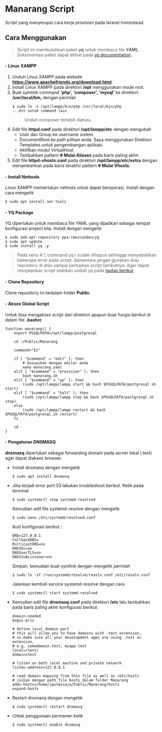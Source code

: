 # Manarang Script
*Script* yang menyerupai cara kerja provision pada laravel homestead.

## Cara Menggunakan
> *Script* ini membutuhkan paket **yq** untuk membaca file **YAML**. Dokumentasi paket dapat dilihat pada [yq documentation](https://mikefarah.gitbook.io/yq).


#### - Linux XAMPP
1. Unduh Linux XAMPP pada website **https://www.apachefriends.org/download.html**.
2. Install Linux XAMPP pada direktori **/opt** menggunakan mode root.
3. Buat symlink command **'php', 'composer', 'mysql'** ke direktori **/usr/local/bin**, dengan perintah
   ```
   $ sudo ln -s /opt/lampp/bin/php /usr/local/bin/php
   ...dst untuk command lain
   ```
   > Unduh composer terlebih dahulu.
4. Edit file **httpd.conf** pada direktori **/opt/lampp/etc** dengan mengubah
   - User dan Group ke username sistem
   - DocumentRoot ke path pilihan anda. Saya menggunakan Direktori Templates untuk pengembangan aplikasi.
   - Aktifkan modul VirtualHost
   - Tambahkan pattern **# Mulai Aliases** pada baris paling akhir.
5. Edit file **httpd-vhosts.conf** pada direktori **/opt/lampp/etc/extra** dengan menambahkan pada baris terakhir pattern **# Mulai Vhosts**.

#### - Install Nettools
Linux XAMPP memerlukan nettools untuk dapat beroperasi. Install dengan cara mengetik
```
$ sudo apt install net-tools
```

#### - YQ Package
YQ diperlukan untuk membaca file YAML yang dijadikan sebagai tempat konfigurasi project kita. Install dengan mengetik

```
$ sudo add-apt-repository ppa:rmescandon/yq
$ sudo apt update
$ sudo install yq -y
```

> Pada versi 4.*, command yq r sudah dihapus sehingga menyebabkan beberapa error pada script. Sementara jangan gunakan dulu repository di atas sampai perbaikan script berikutnya. Agar dapat menjalankan script silahkan unduh yq pada [tautan berikut](https://launchpad.net/~rmescandon/+archive/ubuntu/yq/+files/yq_3.3.2_amd64.deb)  

#### - Clone Repository
Clone repository ini kedalam folder **Public**.

#### - Akses Global Script
Untuk bisa mengakses script dari direktori apapun buat fungsi berikut di dalam file **.bashrc**

```
function manarang() {
    export PGSQLPATH=/opt/lampp/postgresql

    cd ~/Public/Manarang

    command="$1"

    if [ "$command" = "edit" ]; then
        # Sesuaikan dengan editor anda
        nano manarang.yaml
    elif [ "$command" = "provision" ]; then
        bash manarang.sh
    elif [ "$command" = "up" ]; then
        (sudo /opt/lampp/lampp start && bash $PGSQLPATH/postgresql.sh start)
    elif [ "$command" = "halt" ]; then
        (sudo /opt/lampp/lampp stop && bash $PGSQLPATH/postgresql.sh stop)
    else
        (sudo /opt/lampp/lampp restart && bash $PGSQLPATH/postgresql.sh restart)
    fi

    cd -
}
```

#### - Pengaturan DNSMASQ
**dnsmasq** diperlukan sebagai forwarding domain pada server lokal (.test) agar dapat diakses browser.
- Install dnsmasq dengan mengetik
  ```
  $ sudo apt install dnsmasq
  ```
- Jika terjadi error port 53 lakukan troubleshoot berikut.
  Ketik pada terminal
  ```
  $ sudo systemctl stop systemd-resolved
  ```
  
  Kemudian edit file systemd-resolve dengan mengetik
  ```
  $ sudo nano /etc/systemd/resolved.conf
  ```
  Ikuti konfigurasi berikut :
  ```
  DNS=127.0.0.1
  FallbackDNS=
  MulticastDNS=no
  DNSSEC=no
  DNSOverTLS=no
  DNSStubListener=no
  ```
  Simpan, kemudian buat symlink dengan mengetik perintah
  ```
  $ sudo ln -sf /run/systemd/resolve/resolv.conf /etc/resolv.conf
  ```
  Jalankan kembali service systemd-resolve dengan cara
  ```
  $ sudo systemctl start systemd-resolved
  ```
- Kemudian edit file **dnsmasq.conf** pada direktori **/etc** lalu tambahkan pada baris paling akhir konfigurasi berikut.

  ```
  domain-needed
  bogus-priv

  # define local domain part
  # this will allow you to have domains with .test extension,
  # so make sure all your development apps are using .test as extension,
  # e.g. somedomain.test, myapp.test
  local=/test/
  domain=test

  # listen on both local machine and private network
  listen-address=127.0.0.1

  # read domain mapping from this file as well as /etc/hosts
  # isikan dengan path file hosts dalam folder Manarang
  addn-hosts=/home/ipulmisaja/Public/Manarang/hosts
  expand-hosts
  ```
  
- Restart dnsmasq dengan mengetik
  ```
  $ sudo systemctl restart dnsmasq
  ```
- Untuk penggunaan permanen ketik
  ```
  $ sudo systemctl enable dnsmasq
  ```
